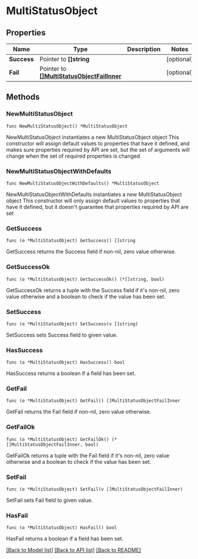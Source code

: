 # MultiStatusObject

## Properties

Name | Type | Description | Notes
------------ | ------------- | ------------- | -------------
**Success** | Pointer to **[]string** |  | [optional] 
**Fail** | Pointer to [**[]MultiStatusObjectFailInner**](MultiStatusObjectFailInner.md) |  | [optional] 

## Methods

### NewMultiStatusObject

`func NewMultiStatusObject() *MultiStatusObject`

NewMultiStatusObject instantiates a new MultiStatusObject object
This constructor will assign default values to properties that have it defined,
and makes sure properties required by API are set, but the set of arguments
will change when the set of required properties is changed

### NewMultiStatusObjectWithDefaults

`func NewMultiStatusObjectWithDefaults() *MultiStatusObject`

NewMultiStatusObjectWithDefaults instantiates a new MultiStatusObject object
This constructor will only assign default values to properties that have it defined,
but it doesn't guarantee that properties required by API are set

### GetSuccess

`func (o *MultiStatusObject) GetSuccess() []string`

GetSuccess returns the Success field if non-nil, zero value otherwise.

### GetSuccessOk

`func (o *MultiStatusObject) GetSuccessOk() (*[]string, bool)`

GetSuccessOk returns a tuple with the Success field if it's non-nil, zero value otherwise
and a boolean to check if the value has been set.

### SetSuccess

`func (o *MultiStatusObject) SetSuccess(v []string)`

SetSuccess sets Success field to given value.

### HasSuccess

`func (o *MultiStatusObject) HasSuccess() bool`

HasSuccess returns a boolean if a field has been set.

### GetFail

`func (o *MultiStatusObject) GetFail() []MultiStatusObjectFailInner`

GetFail returns the Fail field if non-nil, zero value otherwise.

### GetFailOk

`func (o *MultiStatusObject) GetFailOk() (*[]MultiStatusObjectFailInner, bool)`

GetFailOk returns a tuple with the Fail field if it's non-nil, zero value otherwise
and a boolean to check if the value has been set.

### SetFail

`func (o *MultiStatusObject) SetFail(v []MultiStatusObjectFailInner)`

SetFail sets Fail field to given value.

### HasFail

`func (o *MultiStatusObject) HasFail() bool`

HasFail returns a boolean if a field has been set.


[[Back to Model list]](../README.md#documentation-for-models) [[Back to API list]](../README.md#documentation-for-api-endpoints) [[Back to README]](../README.md)


